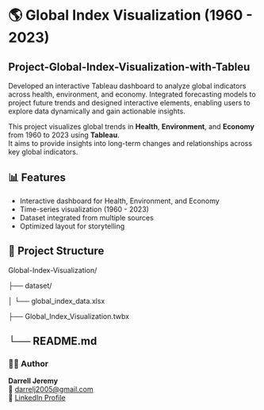 # 🌎 Global Index Visualization (1960 - 2023)
## Project-Global-Index-Visualization-with-Tableu
Developed an interactive Tableau dashboard to analyze global indicators across health, environment, and economy. Integrated forecasting models to project future trends and designed interactive elements, enabling users to explore data dynamically and gain actionable insights.


This project visualizes global trends in **Health**, **Environment**, and **Economy** from 1960 to 2023 using **Tableau**.  
It aims to provide insights into long-term changes and relationships across key global indicators.

## 📊 Features
- Interactive dashboard for Health, Environment, and Economy
- Time-series visualization (1960 - 2023)
- Dataset integrated from multiple sources
- Optimized layout for storytelling

## 📁 Project Structure
Global-Index-Visualization/

├── dataset/

│ └── global_index_data.xlsx

├── Global_Index_Visualization.twbx

└── README.md
---

### 🧑‍💻 Author
**Darrell Jeremy**  
📧 [darrelj2005@gmail.com](mailto:darrelj2005@gmail.com)  
🔗 [LinkedIn Profile](https://linkedin.com/in/darrell-jeremy-50a42928a)

